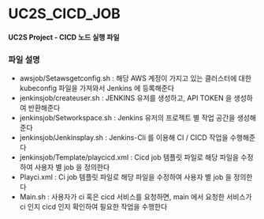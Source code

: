 # UC2S_CICD_JOB
#### UC2S Project - CICD 노드 실행 파일

### 파일 설명
- awsjob/Setawsgetconfig.sh : 해당 AWS 계정이 가지고 있는 클러스터에 대한 kubeconfig 파일을 가져와서 Jenkins 에 등록해준다
- jenkinsjob/createuser.sh	: JENKINS 유저를 생성하고, API TOKEN 을 생성하여 반환해준다
- jenkinsjob/Setworkspace.sh	: Jenkins 유저의 프로젝트 별 작업 공간을 생성해준다 
- jenkinsjob/Jenkinsplay.sh	: Jenkins-Cli 를 이용해 CI / CICD 작업을 수행해준다
- jenkinsjob/Template/playcicd.xml	: Cicd job 템플릿 파일로 해당 파일을 수정하여 사용자 별 job 을 정의한다
- Playci.xml	: Ci job 템플릿 파일로 해당 파일을 수정하여 사용자 별 job 을 정의한다
- Main.sh	: 사용자가 ci 혹은 cicd 서비스를 요청하면, main 에서 요청한 서비스가 ci 인지 cicd 인지 확인하여 필요한 작업을 수행한다
